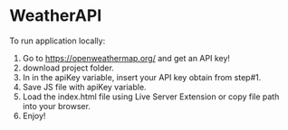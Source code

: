 # WeatherAPI

To run application locally:
1. Go to https://openweathermap.org/ and get an API key!
2. download project folder.
3. In            in the apiKey variable, insert your API key obtain from step#1. 
4. Save JS file with apiKey variable.
5. Load the index.html file using Live Server Extension or copy file path into your browser.
6. Enjoy!
